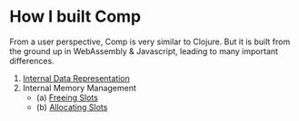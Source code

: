 # How I built Comp

From a user perspective, Comp is very similar to Clojure. But it is built from the ground up in WebAssembly & Javascript, leading to many important differences. 

1. [Internal Data Representation](data-representation)
2. Internal Memory Management
    - (a) [Freeing Slots](freeing-slots)
    - (b) [Allocating Slots](allocating-slots)
